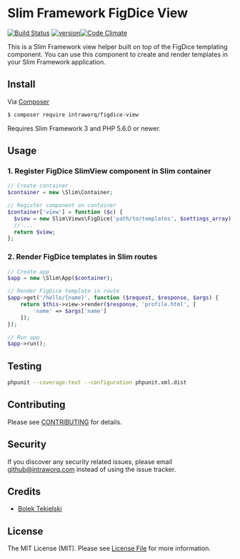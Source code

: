 # Slim Framework FigDice View

[![Build Status](https://travis-ci.org/intraworq/FigDice-View.svg?branch=master)](https://travis-ci.org/intraworq/FigDice-View) [![version](https://img.shields.io/packagist/v/Intraworq/FigDice-View.svg?style=flat)](https://packagist.org/packages/Intraworq/FigDice-View)[![Code Climate](https://codeclimate.com/github/intraworq/FigDice-View/badges/gpa.svg)](https://codeclimate.com/github/intraworq/FigDice-View)

This is a Slim Framework view helper built on top of the FigDice templating component. You can use this component to create and render templates in your Slim Framework application.

## Install

Via [Composer](https://getcomposer.org/)

```bash
$ composer require intraworq/figdice-view
```

Requires Slim Framework 3 and PHP 5.6.0 or newer.

## Usage

### 1. Register FigDice SlimView component in Slim container
~~~~php
// Create container
$container = new \Slim\Container;

// Register component on container
$container['view'] = function ($c) {
  $view = new Slim\Views\FigDice('path/to/templates', $settings_array);
  // ...
  return $view;
};
~~~~

### 2. Render FigDice templates in Slim routes
~~~~php
// Create app
$app = new \Slim\App($container);

// Render FigDice template in route
$app->get('/hello/{name}', function ($request, $response, $args) {
    return $this->view->render($response, 'profile.html', [
        'name' => $args['name']
    ]);
});

// Run app
$app->run();
~~~~

## Testing

```bash
phpunit --coverage-text --configuration phpunit.xml.dist
```

## Contributing

Please see [CONTRIBUTING](CONTRIBUTING.md) for details.

## Security

If you discover any security related issues, please email github@intraworq.com instead of using the issue tracker.

## Credits

- [Bolek Tekielski](https://github.com/tboloo)

## License

The MIT License (MIT). Please see [License File](LICENSE.md) for more information.
